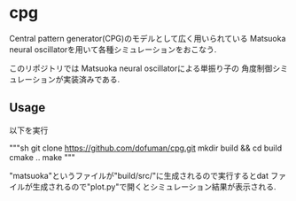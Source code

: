 # cpg

Central pattern generator(CPG)のモデルとして広く用いられている
Matsuoka neural oscillatorを用いて各種シミュレーションをおこなう.

このリポジトリでは Matsuoka neural oscillatorによる単振り子の
角度制御シミュレーションが実装済みである.

## Usage

以下を実行

"""sh
git clone https://github.com/dofuman/cpg.git
mkdir build && cd build
cmake ..
make
"""

"matsuoka"というファイルが"build/src/"に生成されるので実行するとdat
ファイルが生成されるので"plot.py"で開くとシミュレーション結果が表示される.


